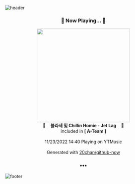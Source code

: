 ![header](https://capsule-render.vercel.app/api?type=wave&height=170&section=header&text=Hi.%20I'm%20SHIFT&fontColor=090707&fontAlignX=45&fontAlignY=65&fontSize=100)

<h3 align="center">🎵 Now Playing... 🎵</h3>
<p align="center">
  <a href="https://music.youtube.com/watch?v=fn_HXVNEFes">
    <img width="300" src="https://lh3.googleusercontent.com/dHLNnhNBM38-ahV6ffFIYq1WQKmSnFFn9xN9S52x7DwXK_KSete-mGwaBnZi47GCXdW2OTFmQE0d4Pc">
  </a>
  <br>
  🎵&nbsp&nbsp&nbsp <b>블라세 및 Chillin Homie - Jet Lag</b> &nbsp&nbsp&nbsp🎵
  <br>
  included in <b>[ A-Team ]</b>
  
  <br />
  <br />
  11/23/2022 14:40 Playing on YTMusic
  <br />
  <br />
  Generated with <a href="https://github.com/20chan/github-now">20chan/github-now</a>
</p>

<h3 align="center">•••</h3>

![footer](https://capsule-render.vercel.app/api?type=wave&height=150&section=footer)
